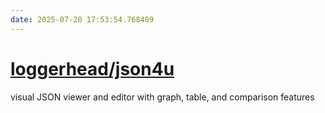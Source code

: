```yaml
---
date: 2025-07-20 17:53:54.768409
---
```


# [loggerhead/json4u](https://github.com/loggerhead/json4u)

visual JSON viewer and editor with graph, table, and comparison features